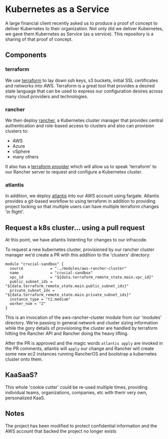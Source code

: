# Kubernetes as a Service

A large financial client recently asked us to produce a proof of concept to deliver Kubernetes to their organization. Not only did we deliver Kubernetes, we gave them Kubernetes as Service (as a service).  This repository is a sharing of that proof of concept.

## Components

### terraform

We use [terraform](http://terraform.io) to lay down ssh keys, s3 buckets, initial SSL certificates and networks into AWS. Terraform is a great tool that provides a desired state language that can be used to express our configuration desires across many cloud providers and technologies.

### rancher

We then deploy [rancher](https://rancher.com), a Kubernetes cluster manager that provides central authentication and role-based access to clusters and also can provision clusters to:

* AWS
* Azure
* vSphere
* many others

It also has a [terraform provider](https://www.terraform.io/docs/providers/rancher2/index.html) which will allow us to speak 'terraform' to our Rancher server to request and configure a Kubernetes cluster.

### atlantis

In addition, we deploy [atlantis](http://runatlantis.io) into our AWS account using fargate. Atlantis provides a git-based workflow to using terraform in addition to providing project locking so that multiple users can have multiple terraform changes 'in flight'.

## Request a k8s cluster... using a pull request

At this point, we have atlantis listenting for changes to our infracode. 

To request a new kubernetes cluster, provisioned by our rancher cluster manager we'd create a PR with this addition to the 'clusters' directory:

```hcl
module "crucial-sandbox" {
  source            = "../modules/aws-rancher-cluster"
  name              = "crucial-sandbox"
  vpc_id            = "${data.terraform_remote_state.main.vpc_id}"
  public_subnet_ids = "${data.terraform_remote_state.main.public_subnet_ids}"
  private_subnet_ids = "${data.terraform_remote_state.main.private_subnet_ids}"
  instance_type = "t2.medium"
  worker_num = "2"
}
```

This is an invocation of the aws-rancher-cluster module from our 'modules' directory. We're passing in general network and cluster sizing information while the gory details of provisioning the cluster are handled by terraform hitting the Rancher API and Rancher doing the heavy lifting.

After the PR is approved and the magic words `atlantis apply` are invoked in the PR comments, atlantis will `apply` our change and Rancher will create some new ec2 instances running RancherOS and bootstrap a kubernetes cluster onto them.

## KaaSaaS?

This whole 'cookie cutter' could be re-used multiple times, providing individual teams, organizations, companies, etc with therir very own, personalized KaaS.

## Notes

The project has been modified to protect confidential information and the AWS account that backed the project no longer exists
